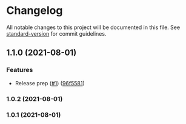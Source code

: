 # Changelog

All notable changes to this project will be documented in this file. See [standard-version](https://github.com/conventional-changelog/standard-version) for commit guidelines.

## 1.1.0 (2021-08-01)


### Features

* Release prep ([#1](https://github.com/mikew/redux-easy-mode/issues/1)) ([96f5581](https://github.com/mikew/redux-easy-mode/commit/96f55810a387892628c3f742837a753006602f6b))

### 1.0.2 (2021-08-01)

### 1.0.1 (2021-08-01)
